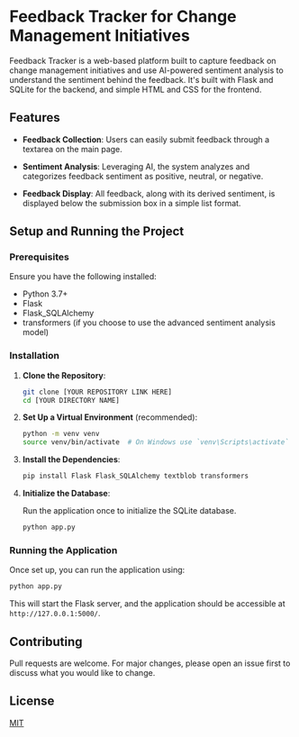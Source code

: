 
# Feedback Tracker for Change Management Initiatives

Feedback Tracker is a web-based platform built to capture feedback on change management initiatives and use AI-powered sentiment analysis to understand the sentiment behind the feedback. It's built with Flask and SQLite for the backend, and simple HTML and CSS for the frontend.

## Features

- **Feedback Collection**: Users can easily submit feedback through a textarea on the main page.
  
- **Sentiment Analysis**: Leveraging AI, the system analyzes and categorizes feedback sentiment as positive, neutral, or negative.
  
- **Feedback Display**: All feedback, along with its derived sentiment, is displayed below the submission box in a simple list format.

## Setup and Running the Project

### Prerequisites

Ensure you have the following installed:

- Python 3.7+
- Flask
- Flask_SQLAlchemy
- transformers (if you choose to use the advanced sentiment analysis model)

### Installation

1. **Clone the Repository**:
   
   ```bash
   git clone [YOUR REPOSITORY LINK HERE]
   cd [YOUR DIRECTORY NAME]
   ```

2. **Set Up a Virtual Environment** (recommended):

   ```bash
   python -m venv venv
   source venv/bin/activate  # On Windows use `venv\Scripts\activate`
   ```

3. **Install the Dependencies**:

   ```bash
   pip install Flask Flask_SQLAlchemy textblob transformers 
   ```

4. **Initialize the Database**:

   Run the application once to initialize the SQLite database.

   ```bash
   python app.py
   ```

### Running the Application

Once set up, you can run the application using:

```bash
python app.py
```

This will start the Flask server, and the application should be accessible at `http://127.0.0.1:5000/`.

## Contributing

Pull requests are welcome. For major changes, please open an issue first to discuss what you would like to change.

## License

[MIT](https://choosealicense.com/licenses/mit/)
